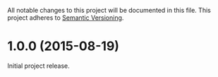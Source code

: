 All notable changes to this project will be documented in this file.
This project adheres to [Semantic Versioning](http://semver.org).

# 1.0.0 (2015-08-19)

Initial project release.
